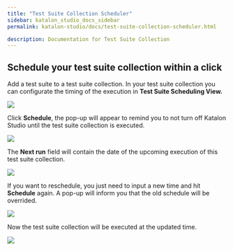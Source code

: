```yaml
---
title: "Test Suite Collection Scheduler" 
sidebar: katalon_studio_docs_sidebar
permalink: katalon-studio/docs/test-suite-collection-scheduler.html

description: Documentation for Test Suite Collection 
---
```


## Schedule your test suite collection within a click

Add a test suite to a test suite collection. In your test suite collection you can configurate the timing of the execution in **Test Suite Scheduling View.**

![](../../images/katalon-studio/docs/test-suite-collection-scheduler/Scheduler-1.jpg)

Click **Schedule**, the pop-up will appear to remind you to not turn off Katalon Studio until the test suite collection is executed.

![](../../images/katalon-studio/docs/test-suite-collection-scheduler/Scheduler-2.jpg)

The **Next run** field will contain the date of the upcoming execution of this test suite collection. 

![](../../images/katalon-studio/docs/test-suite-collection-scheduler/Scheduler-3.jpg)

If you want to reschedule, you just need to input a new time and hit **Schedule** again. A pop-up will inform you that the old schedule will be overrided.

![](../../images/katalon-studio/docs/test-suite-collection-scheduler/Scheduler-4.jpg)

Now the test suite collection will be executed at the updated time.

![](../../images/katalon-studio/docs/test-suite-collection-scheduler/Scheduler-5.jpg)
